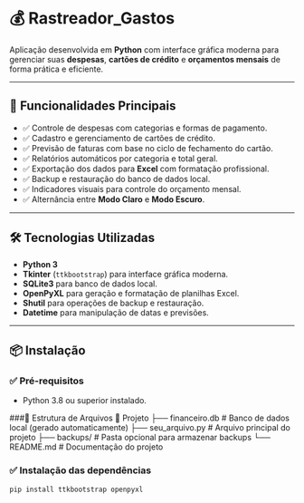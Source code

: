 # 💰 Rastreador_Gastos

Aplicação desenvolvida em **Python** com interface gráfica moderna para gerenciar suas **despesas**, **cartões de crédito** e **orçamentos mensais** de forma prática e eficiente.

---

## 🚀 Funcionalidades Principais

- ✅ Controle de despesas com categorias e formas de pagamento.
- ✅ Cadastro e gerenciamento de cartões de crédito.
- ✅ Previsão de faturas com base no ciclo de fechamento do cartão.
- ✅ Relatórios automáticos por categoria e total geral.
- ✅ Exportação dos dados para **Excel** com formatação profissional.
- ✅ Backup e restauração do banco de dados local.
- ✅ Indicadores visuais para controle do orçamento mensal.
- ✅ Alternância entre **Modo Claro** e **Modo Escuro**.

---

## 🛠️ Tecnologias Utilizadas

- **Python 3**
- **Tkinter** (`ttkbootstrap`) para interface gráfica moderna.
- **SQLite3** para banco de dados local.
- **OpenPyXL** para geração e formatação de planilhas Excel.
- **Shutil** para operações de backup e restauração.
- **Datetime** para manipulação de datas e previsões.

---

## 📦 Instalação

### ✅ Pré-requisitos
- Python 3.8 ou superior instalado.
  
###📂 Estrutura de Arquivos
  📁 Projeto
   ├── financeiro.db        # Banco de dados local (gerado automaticamente)
   ├── seu_arquivo.py       # Arquivo principal do projeto
   ├── backups/             # Pasta opcional para armazenar backups
   └── README.md            # Documentação do projeto

### ✅ Instalação das dependências
```bash
pip install ttkbootstrap openpyxl
